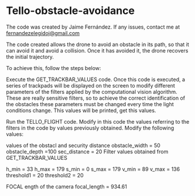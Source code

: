 # Tello-obstacle-avoidance

The code was created by Jaime Fernández. If any issues, contact me at fernandezelegidoj@gmail.com

The code created allows the drone to avoid an obstacle in its path, so that it can avoid it and avoid a collision. Once it has avoided it, the drone recovers the initial trajectory.

To achieve this, follow the steps below:

Execute the GET_TRACKBAR_VALUES code. Once this code is executed, a series of trackpads will be displayed on the screen to modify different parameters of the filters applied by the computational vision algorithm. These are really sensitive filters, so to achieve the correct identification of the obstacles these parameters must be changed every time the light conditions change. This values will be printed, get this values.


Run the TELLO_FLIGHT code. Modify in this code the values referring to the filters in the code by values previously obtained. 
Modify the following values:

values of the obstacl and security distance
obstacle_width = 50
obstacle_depth =100
sec_distance = 20
Filter values obtained from GET_TRACKBAR_VALUES

h_min = 33
h_max = 179
s_min = 0
s_max = 179
v_min = 89
v_max = 136
threshold1 = 20
threshold2 = 20

FOCAL ength of the camera
focal_length = 934.61
